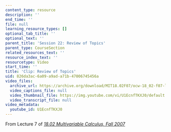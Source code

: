 ```yaml
---
content_type: resource
description: ''
end_time: ''
file: null
learning_resource_types: []
optional_tab_title: ''
optional_text: ''
parent_title: 'Session 22: Review of Topics'
parent_type: CourseSection
related_resources_text: ''
resource_index_text: ''
resourcetype: Video
start_time: ''
title: 'Clip: Review of Topics'
uid: 826da3ac-6a09-a9ad-a71b-47006745456a
video_files:
  archive_url: https://archive.org/download/MIT18.02F07/ocw-18_02-f07-lec07_300k.mp4
  video_captions_file: null
  video_thumbnail_file: https://img.youtube.com/vi/U1EcnfTKXJ0/default.jpg
  video_transcript_file: null
video_metadata:
  youtube_id: U1EcnfTKXJ0
---
```


From Lecture 7 of [_18.02 Multivariable Calculus, Fall 2007_](/courses/18-02-multivariable-calculus-fall-2007/pages/video-lectures)